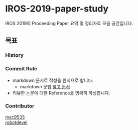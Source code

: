 # IROS-2019-paper-study

IROS 2019의 Proceeding Paper 요약 및 정리자료 모음 공간입니다.

## 목표

### History

### Commit Rule
- markdown 문서로 작성을 원칙으로 합니다.
  - markdown 문법 [참고 문서](https://guides.github.com/features/mastering-markdown/)
- 리뷰한 논문에 대한 Reference를 명확히 작성합니다.

### Contributor

[msc9533](https://github.com/msc9533)  
[robotdevel](https://github.com/robotdevel)

